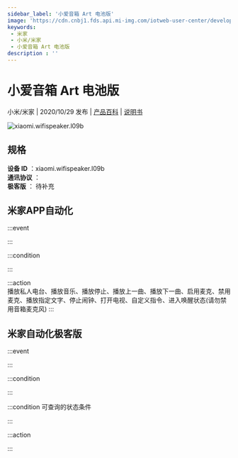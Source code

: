 ```yaml
---
sidebar_label: '小爱音箱 Art 电池版'
image: 'https://cdn.cnbj1.fds.api.mi-img.com/iotweb-user-center/developer_1679047690264uGcQLMlK.png?GalaxyAccessKeyId=AKVGLQWBOVIRQ3XLEW&Expires=9223372036854775807&Signature=LWlLIuMGOr+vpaqhQJO0cHPsnfE='
keywords: 
 - 米家
 - 小米/米家
 - 小爱音箱 Art 电池版
description : ''
---
```

# 小爱音箱 Art 电池版

小米/米家 | 2020/10/29 发布 | [产品百科](https://home.mi.com/webapp/content/baike/product/index.html?model=xiaomi.wifispeaker.l09b/) | [说明书](https://home.mi.com/views/introduction.html?model=xiaomi.wifispeaker.l09b&region=cn)

![xiaomi.wifispeaker.l09b](https://cdn.cnbj1.fds.api.mi-img.com/iotweb-user-center/developer_1679047690264uGcQLMlK.png?GalaxyAccessKeyId=AKVGLQWBOVIRQ3XLEW&Expires=9223372036854775807&Signature=LWlLIuMGOr+vpaqhQJO0cHPsnfE=)

## 规格  
> 
**设备 ID** ：xiaomi.wifispeaker.l09b  
**通讯协议** ：  
**极客版**  ： 待补充 


## 米家APP自动化  

:::event  

:::

:::condition  

:::

:::action   
播放私人电台、播放音乐、播放停止、播放上一曲、播放下一曲、启用麦克、禁用麦克、播放指定文字、停止闹钟、打开电视、自定义指令、进入唤醒状态(请勿禁用音箱麦克风)
:::

## 米家自动化极客版  

:::event  

:::

:::condition  

:::

:::condition 可查询的状态条件  

:::

:::action  

:::

        
